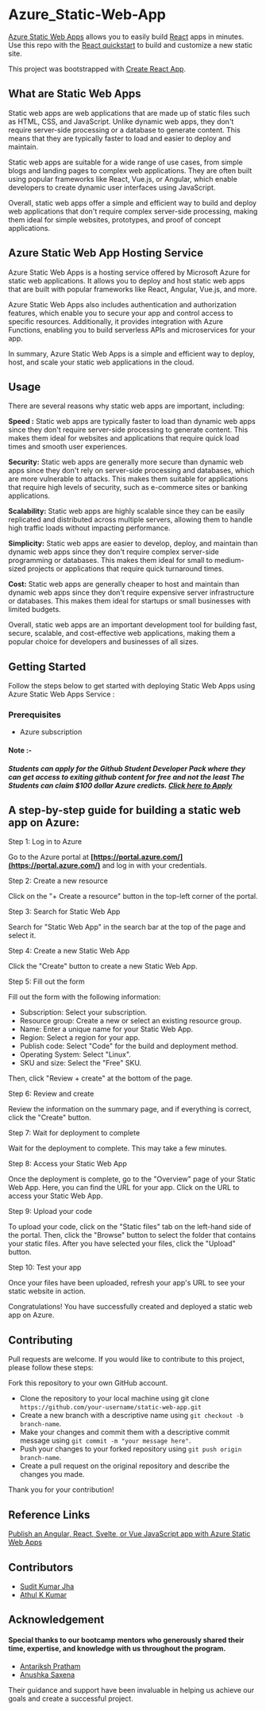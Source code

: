 # Azure_Static-Web-App

[Azure Static Web Apps](https://azure.microsoft.com/en-us/products/app-service/static#features) allows you to easily build [React](https://react.dev/) apps in minutes. Use this repo with the [React quickstart](https://docs.microsoft.com/azure/static-web-apps/getting-started?tabs=react) to build and customize a new static site.

This project was bootstrapped with [Create React App](https://github.com/facebook/create-react-app).

## What are Static Web Apps
Static web apps are web applications that are made up of static files such as HTML, CSS, and JavaScript. Unlike dynamic web apps, they don't require server-side processing or a database to generate content. This means that they are typically faster to load and easier to deploy and maintain.

Static web apps are suitable for a wide range of use cases, from simple blogs and landing pages to complex web applications. They are often built using popular frameworks like React, Vue.js, or Angular, which enable developers to create dynamic user interfaces using JavaScript.

Overall, static web apps offer a simple and efficient way to build and deploy web applications that don't require complex server-side processing, making them ideal for simple websites, prototypes, and proof of concept applications.


## Azure Static Web App Hosting Service
Azure Static Web Apps is a hosting service offered by Microsoft Azure for static web applications. It allows you to deploy and host static web apps that are built with popular frameworks like React, Angular, Vue.js, and more.

Azure Static Web Apps also includes authentication and authorization features, which enable you to secure your app and control access to specific resources. Additionally, it provides integration with Azure Functions, enabling you to build serverless APIs and microservices for your app.

In summary, Azure Static Web Apps is a simple and efficient way to deploy, host, and scale your static web applications in the cloud.

## Usage
There are several reasons why static web apps are important, including:

**Speed :** Static web apps are typically faster to load than dynamic web apps since they don't require server-side processing to generate content. This makes them ideal for websites and applications that require quick load times and smooth user experiences.

**Security:** Static web apps are generally more secure than dynamic web apps since they don't rely on server-side processing and databases, which are more vulnerable to attacks. This makes them suitable for applications that require high levels of security, such as e-commerce sites or banking applications.

**Scalability:** Static web apps are highly scalable since they can be easily replicated and distributed across multiple servers, allowing them to handle high traffic loads without impacting performance.

**Simplicity:** Static web apps are easier to develop, deploy, and maintain than dynamic web apps since they don't require complex server-side programming or databases. This makes them ideal for small to medium-sized projects or applications that require quick turnaround times.

**Cost:** Static web apps are generally cheaper to host and maintain than dynamic web apps since they don't require expensive server infrastructure or databases. This makes them ideal for startups or small businesses with limited budgets.

Overall, static web apps are an important development tool for building fast, secure, scalable, and cost-effective web applications, making them a popular choice for developers and businesses of all sizes.

## Getting Started
Follow the steps below to get started with deploying Static Web Apps using Azure Static Web Apps Service :

### Prerequisites
- Azure subscription

#### Note :- 
##### Students can apply for the Github Student Developer Pack where they can get access to exiting github content for free and not the least The Students can claim $100 dollar Azure credicts. [Click here to Apply](https://education.github.com/pack)


## A step-by-step guide for building a static web app on Azure:
Step 1: Log in to Azure

Go to the Azure portal at **[https://portal.azure.com/](https://portal.azure.com/)** and log in with your credentials.

Step 2: Create a new resource

Click on the "+ Create a resource" button in the top-left corner of the portal.

Step 3: Search for Static Web App

Search for "Static Web App" in the search bar at the top of the page and select it.

Step 4: Create a new Static Web App

Click the "Create" button to create a new Static Web App.

Step 5: Fill out the form

Fill out the form with the following information:

- Subscription: Select your subscription.
- Resource group: Create a new or select an existing resource group.
- Name: Enter a unique name for your Static Web App.
- Region: Select a region for your app.
- Publish code: Select "Code" for the build and deployment method.
- Operating System: Select "Linux".
- SKU and size: Select the "Free" SKU.

Then, click "Review + create" at the bottom of the page.

Step 6: Review and create

Review the information on the summary page, and if everything is correct, click the "Create" button.

Step 7: Wait for deployment to complete

Wait for the deployment to complete. This may take a few minutes.

Step 8: Access your Static Web App

Once the deployment is complete, go to the "Overview" page of your Static Web App. Here, you can find the URL for your app. Click on the URL to access your Static Web App.

Step 9: Upload your code

To upload your code, click on the "Static files" tab on the left-hand side of the portal. Then, click the "Browse" button to select the folder that contains your static files. After you have selected your files, click the "Upload" button.

Step 10: Test your app

Once your files have been uploaded, refresh your app's URL to see your static website in action.

Congratulations! You have successfully created and deployed a static web app on Azure.

## Contributing

 Pull requests are welcome. If you would like to contribute to this project, please follow these steps:

Fork this repository to your own GitHub account.
- Clone the repository to your local machine using git clone `https://github.com/your-username/static-web-app.git`
- Create a new branch with a descriptive name using `git checkout -b branch-name`.
- Make your changes and commit them with a descriptive commit message using `git commit -m "your message here"`.
- Push your changes to your forked repository using `git push origin branch-name`.
- Create a pull request on the original repository and describe the changes you made.

Thank you for your contribution!


## Reference Links

[Publish an Angular, React, Svelte, or Vue JavaScript app with Azure Static Web Apps](https://learn.microsoft.com/en-IN/training/modules/publish-app-service-static-web-app-api/)

## Contributors

- [Sudit Kumar Jha](https://github.com/SuditJha)
- [Athul K Kumar](https://github.com/AthulKkumar)

## Acknowledgement
#### Special thanks to our bootcamp mentors who generously shared their time, expertise, and knowledge with us throughout the program. 

- [Antariksh Pratham](https://github.com/APratham)
- [Anushka Saxena](https://github.com/SaxenaAnushka102)

Their guidance and support have been invaluable in helping us achieve our goals and create a successful project.


